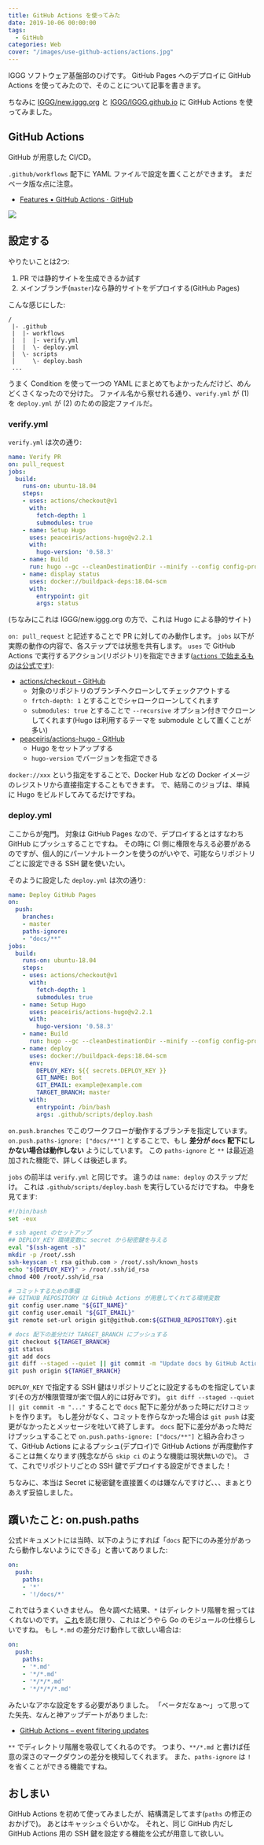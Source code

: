 ```yaml
---
title: GitHub Actions を使ってみた
date: 2019-10-06 00:00:00
tags:
  - GitHub
categories: Web
cover: "/images/use-github-actions/actions.jpg"
---
```


IGGG ソフトウェア基盤部のひげです。
GitHub Pages へのデプロイに GitHub Actions を使ってみたので、そのことについて記事を書きます。

ちなみに [IGGG/new.iggg.org](https://github.com/IGGG/new.iggg.org) と [IGGG/IGGG.github.io](https://github.com/IGGG/IGGG.github.io) に GitHub Actions を使ってみました。

## GitHub Actions

GitHub が用意した CI/CD。

`.github/workflows` 配下に YAML ファイルで設定を置くことができます。
まだベータ版な点に注意。

- [Features • GitHub Actions · GitHub](https://github.com/features/actions)

![](/images/use-github-actions/actions.jpg)

## 設定する

やりたいことは2つ:

1. PR では静的サイトを生成できるか試す
2. メインブランチ(`master`)なら静的サイトをデプロイする(GitHub Pages)

こんな感じにした:

```
/
 |- .github
 |  |- workflows
 |  |  |- verify.yml
 |  |  \- deploy.yml
 |  \- scripts
 |     \- deploy.bash
 ...
```

うまく Condition を使って一つの YAML にまとめてもよかったんだけど、めんどくさくなったので分けた。
ファイル名から察せれる通り、`verify.yml` が (1) を `deploy.yml` が (2) のための設定ファイルだ。

### verify.yml

`verify.yml` は次の通り:

```Yaml
name: Verify PR
on: pull_request
jobs:
  build:
    runs-on: ubuntu-18.04
    steps:
    - uses: actions/checkout@v1
      with:
        fetch-depth: 1
        submodules: true
    - name: Setup Hugo
      uses: peaceiris/actions-hugo@v2.2.1
      with:
        hugo-version: '0.58.3'
    - name: Build
      run: hugo --gc --cleanDestinationDir --minify --config config-prod.toml
    - name: display status
      uses: docker://buildpack-deps:18.04-scm
      with:
        entrypoint: git
        args: status
```

(ちなみにこれは IGGG/new.iggg.org の方で、これは Hugo による静的サイト)

`on: pull_request` と記述することで PR に対してのみ動作します。
`jobs` 以下が実際の動作の内容で、各ステップでは状態を共有します。
`uses` で GitHub Actions で実行するアクション(リポジトリ)を指定できます([`actions` で始まるものは公式です](https://github.com/actions)):

- [actions/checkout - GitHub](https://github.com/actions/checkout)
    - 対象のリポジトリのブランチへクローンしてチェックアウトする
    - `frtch-depth: 1` とすることでシャロークローンしてくれます
    - `submodules: true` とすることで `--recursive` オプション付きでクローンしてくれます(Hugo は利用するテーマを submodule として置くことが多い)
- [peaceiris/actions-hugo - GitHub](https://github.com/peaceiris/actions-hugo)
    - Hugo をセットアップする
    - `hugo-version` でバージョンを指定できる

`docker://xxx` という指定をすることで、Docker Hub などの Docker イメージのレジストリから直接指定することもできます。
で、結局このジョブは、単純に Hugo をビルドしてみてるだけですね。

### deploy.yml

ここからが鬼門。
対象は GitHub Pages なので、デプロイするとはすなわち GitHub にプッシュすることですね。
その時に CI 側に権限を与える必要があるのですが、個人的にパーソナルトークンを使うのがいやで、可能ならリポジトリごとに設定できる SSH 鍵を使いたい。

そのように設定した `deploy.yml` は次の通り:

```yaml
name: Deploy GitHub Pages
on:
  push:
    branches:
    - master
    paths-ignore:
    - "docs/**"
jobs:
  build:
    runs-on: ubuntu-18.04
    steps:
    - uses: actions/checkout@v1
      with:
        fetch-depth: 1
        submodules: true
    - name: Setup Hugo
      uses: peaceiris/actions-hugo@v2.2.1
      with:
        hugo-version: '0.58.3'
    - name: Build
      run: hugo --gc --cleanDestinationDir --minify --config config-prod.toml
    - name: deploy
      uses: docker://buildpack-deps:18.04-scm
      env:
        DEPLOY_KEY: ${{ secrets.DEPLOY_KEY }}
        GIT_NAME: Bot
        GIT_EMAIL: example@example.com
        TARGET_BRANCH: master
      with:
        entrypoint: /bin/bash
        args: .github/scripts/deploy.bash
```

`on.push.branches` でこのワークフローが動作するブランチを指定しています。
`on.push.paths-ignore: ["docs/**"]` とすることで、もし **差分が `docs` 配下にしかない場合は動作しない** ようにしています。
この `paths-ignore` と `**` は最近追加された機能で、詳しくは後述します。

`jobs` の前半は `verify.yml` と同じです。
違うのは `name: deploy` のステップだけ。
これは `.github/scripts/deploy.bash` を実行しているだけですね。
中身を見てます:

```bash
#!/bin/bash
set -eux

# ssh agent のセットアップ
## DEPLOY_KEY 環境変数に secret から秘密鍵を与える
eval "$(ssh-agent -s)"
mkdir -p /root/.ssh
ssh-keyscan -t rsa github.com > /root/.ssh/known_hosts
echo "${DEPLOY_KEY}" > /root/.ssh/id_rsa
chmod 400 /root/.ssh/id_rsa

# コミットするための準備
## GITHUB_REPOSITORY は GitHub Actions が用意してくれてる環境変数
git config user.name "${GIT_NAME}"
git config user.email "${GIT_EMAIL}"
git remote set-url origin git@github.com:${GITHUB_REPOSITORY}.git

# docs 配下の差分だけ TARGET_BRANCH にプッシュする
git checkout ${TARGET_BRANCH}
git status
git add docs
git diff --staged --quiet || git commit -m "Update docs by GitHub Actions"
git push origin ${TARGET_BRANCH}
```

`DEPLOY_KEY` で指定する SSH 鍵はリポジトリごとに設定するものを指定しています(その方が権限管理が楽で個人的には好みです)。
`git diff --staged --quiet || git commit -m "..."` することで `docs` 配下に差分があった時にだけコミットを作ります。
もし差分がなく、コミットを作らなかった場合は `git push` は変更がなかったとメッセージを吐いて終了します。
`docs` 配下に差分があった時だけプッシュすることで `on.push.paths-ignore: ["docs/**"]` と組み合わさって、GitHub Actions によるプッシュ(デプロイ)で GitHub Actions が再度動作することは無くなります(残念ながら `skip ci` のような機能は現状無いので)。
さて、これでリポジトリごとの SSH 鍵でデプロイする設定ができました！

ちなみに、本当は Secret に秘密鍵を直接置くのは嫌なんですけど、、、まぁとりあえず妥協しました。

## 躓いたこと: on.push.paths

公式ドキュメントには当時、以下のようにすれば「`docs` 配下にのみ差分があったら動作しないようにできる」と書いてありました:

```yaml
on:
  push:
    paths:
    - '*'
    - '!/docs/*'
```

これではうまくいきません。
色々調べた結果、`*` はディレクトリ階層を掘ってはくれないのです。
[これ](https://github.community/t5/GitHub-Actions/GitHub-Actions-workflow-not-triggered-with-path/m-p/30321#M400)を読む限り、これはどうやら Go のモジュールの仕様らしいですね。
もし `*.md` の差分だけ動作して欲しい場合は:

```yaml
on:
  push:
    paths:
    - '*.md'
    - '*/*.md'
    - '*/*/*.md'
    - '*/*/*/*.md'    
```

みたいなアホな設定をする必要がありました。
「ベータだなぁ〜」って思ってた矢先、なんと神アップデートがありました:

- [GitHub Actions – event filtering updates](https://github.blog/changelog/2019-09-30-github-actions-event-filtering-updates)

`**` でディレクトリ階層を吸収してくれるのです。
つまり、`**/*.md` と書けば任意の深さのマークダウンの差分を検知してくれます。
また、`paths-ignore` は `!` を省くことができる機能ですね。

## おしまい

GitHub Actions を初めて使ってみましたが、結構満足してます(`paths` の修正のおかげで)。
あとはキャッシュぐらいかな。
それと、同じ GitHub 内だし GitHub Actions 用の SSH 鍵を設定する機能を公式が用意して欲しい。
